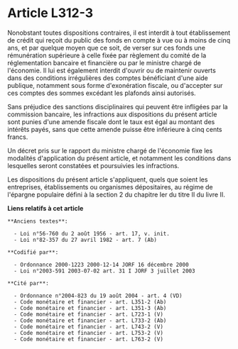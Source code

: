 # Article L312-3

Nonobstant toutes dispositions contraires, il est interdit à tout établissement de crédit qui reçoit du public des fonds en
compte à vue ou à moins de cinq ans, et par quelque moyen que ce soit, de verser sur ces fonds une rémunération supérieure à
celle fixée par règlement du comité de la réglementation bancaire et financière ou par le ministre chargé de l'économie. Il
lui est également interdit d'ouvrir ou de maintenir ouverts dans des conditions irrégulières des comptes bénéficiant d'une
aide publique, notamment sous forme d'exonération fiscale, ou d'accepter sur ces comptes des sommes excédant les plafonds
ainsi autorisés.

Sans préjudice des sanctions disciplinaires qui peuvent être infligées par la commission bancaire, les infractions aux
dispositions du présent article sont punies d'une amende fiscale dont le taux est égal au montant des intérêts payés, sans
que cette amende puisse être inférieure à cinq cents francs.

Un décret pris sur le rapport du ministre chargé de l'économie fixe les modalités d'application du présent article, et
notamment les conditions dans lesquelles seront constatées et poursuivies les infractions.

Les dispositions du présent article s'appliquent, quels que soient les entreprises, établissements ou organismes
dépositaires, au régime de l'épargne populaire défini à la section 2 du chapitre Ier du titre II du livre II.

**Liens relatifs à cet article**

	**Anciens textes**:

	  - Loi n°56-760 du 2 août 1956 - art. 17, v. init.
	  - Loi n°82-357 du 27 avril 1982 - art. 7 (Ab)

	**Codifié par**:

	  - Ordonnance 2000-1223 2000-12-14 JORF 16 décembre 2000
	  - Loi n°2003-591 2003-07-02 art. 31 I JORF 3 juillet 2003

	**Cité par**:

	  - Ordonnance n°2004-823 du 19 août 2004 - art. 4 (VD)
	  - Code monétaire et financier - art. L351-2 (Ab)
	  - Code monétaire et financier - art. L351-3 (Ab)
	  - Code monétaire et financier - art. L723-1 (V)
	  - Code monétaire et financier - art. L733-2 (Ab)
	  - Code monétaire et financier - art. L743-2 (V)
	  - Code monétaire et financier - art. L753-2 (V)
	  - Code monétaire et financier - art. L763-2 (V)
